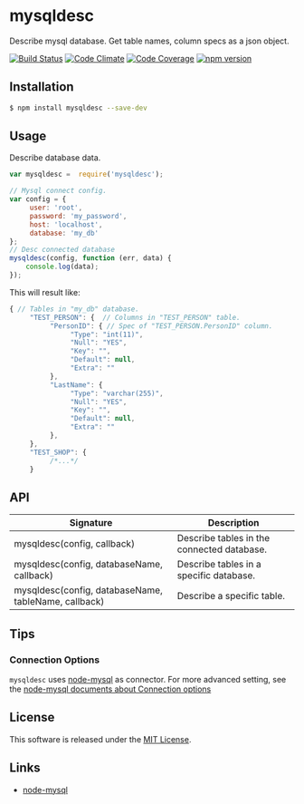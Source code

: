 mysqldesc
=========

Describe mysql database. Get table names, column specs as a json object.

<!-- Badge start -->

[![Build Status][my_travis_badge_url]][my_travis_url]
[![Code Climate][my_codeclimate_badge_url]][my_codeclimate_url]
[![Code Coverage][my_codeclimate_coverage_badge_url]][my_codeclimate_url]
[![npm version][my_npm_budge_url]][my_npm_url]

Installation
------------

```bash
$ npm install mysqldesc --save-dev
```

Usage
-----

Describe database data.

```javascript
var mysqldesc =  require('mysqldesc');

// Mysql connect config.
var config = {
     user: 'root',
     password: 'my_password',
     host: 'localhost',
     database: 'my_db'
};
// Desc connected database
mysqldesc(config, function (err, data) {
    console.log(data);
});
```

This will result like:

```javascript
{ // Tables in "my_db" database.
     "TEST_PERSON": {  // Columns in "TEST_PERSON" table.
          "PersonID": { // Spec of "TEST_PERSON.PersonID" column.
               "Type": "int(11)",
               "Null": "YES",
               "Key": "",
               "Default": null,
               "Extra": ""
          },
          "LastName": {
               "Type": "varchar(255)",
               "Null": "YES",
               "Key": "",
               "Default": null,
               "Extra": ""
          },
     },
     "TEST_SHOP": {
          /*...*/
     }
```

API
------

| Signature | Description |
| --------- | ----------- |
| mysqldesc(config, callback) | Describe tables in the connected database. |
| mysqldesc(config, databaseName, callback) | Describe tables in a specific database. | 
| mysqldesc(config, databaseName, tableName, callback) | Describe  a specific table. | 


Tips
----

### Connection Options

`mysqldesc` uses [node-mysql][node_mysql_url] as connector.
For more advanced setting, see the [node-mysql documents about Connection options][node_mysql_connection_doc_url]

License
-------
This software is released under the [MIT License][my_license_url].


Links
-----

+ [node-mysql][node_mysql_url] 


<!-- Links start -->

[nodejs_url]: http://nodejs.org/
[node_mysql_url]: https://github.com/felixge/node-mysql/
[node_mysql_connection_doc_url]: https://github.com/felixge/node-mysql/#connection-options
[npm_url]: https://www.npmjs.com/
[nvm_url]: https://github.com/creationix/nvm
[bitdeli_url]: https://bitdeli.com/free
[my_bitdeli_badge_url]: https://d2weczhvl823v0.cloudfront.net/okunishinishi/node-mysqldesc/trend.png
[my_repo_url]: https://github.com/okunishinishi/node-mysqldesc
[my_travis_url]: http://travis-ci.org/okunishinishi/node-mysqldesc
[my_travis_badge_url]: http://img.shields.io/travis/okunishinishi/node-mysqldesc.svg?style=flat
[my_license_url]: https://github.com/okunishinishi/node-mysqldesc/blob/master/LICENSE
[my_codeclimate_url]: http://codeclimate.com/github/okunishinishi/node-mysqldesc
[my_codeclimate_badge_url]: http://img.shields.io/codeclimate/github/okunishinishi/node-mysqldesc.svg?style=flat
[my_codeclimate_coverage_badge_url]: http://img.shields.io/codeclimate/coverage/github/okunishinishi/node-mysqldesc.svg?style=flat
[my_apiguide_url]: http://okunishinishi.github.io/node-mysqldesc/apiguide
[my_lib_apiguide_url]: http://okunishinishi.github.io/node-mysqldesc/apiguide/module-mysqldesc_lib.html
[my_coverage_url]: http://okunishinishi.github.io/node-mysqldesc/coverage/lcov-report
[my_coverage_report_url]: http://okunishinishi.github.io/node-mysqldesc/coverage/lcov-report/
[my_gratipay_url]: https://gratipay.com/okunishinishi/
[my_gratipay_budge_url]: http://img.shields.io/gratipay/okunishinishi.svg?style=flat
[my_npm_url]: http://www.npmjs.org/package/mysqldesc
[my_npm_budge_url]: http://img.shields.io/npm/v/mysqldesc.svg?style=flat
[my_tag_url]: http://github.com/okunishinishi/node-mysqldesc/releases/tag/
[my_tag_badge_url]: http://img.shields.io/github/tag/okunishinishi/node-mysqldesc.svg?style=flat

